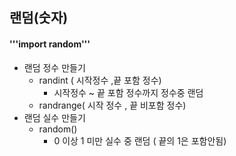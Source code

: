 ## 랜덤(숫자) 
#### '''import random'''
* 랜덤 정수 만들기
	* randint ( 시작정수 ,끝 포함 정수) 
		* 시작정수 ~ 끝 포함 정수까지 정수중 랜덤
	* randrange( 시작 정수 , 끝 비포함 정수)
* 랜덤 실수 만들기
	* random()
		* 0 이상 1 미만 실수 중 랜덤 ( 끝의 1은 포함안됨)